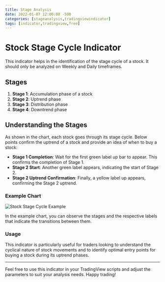 ```yaml
---
title: Stage Analysis
date: 2022-01-07 12:00:00 -500
categories: [stageanalysis,tradingviewindicator]
tags: [indicator,tradingview,free]
---
```


# Stock Stage Cycle Indicator

This indicator helps in the identification of the stage cycle of a stock. It should only be analyzed on Weekly and Daily timeframes.

## Stages

1. **Stage 1**: Accumulation phase of a stock
2. **Stage 2**: Uptrend phase
3. **Stage 3**: Distribution phase
4. **Stage 4**: Downtrend phase

## Understanding the Stages

As shown in the chart, each stock goes through its stage cycle. Below points confirm the uptrend of a stock and provide an idea of when to buy a stock:

- **Stage 1 Completion**: Wait for the first green label up bar to appear. This confirms the completion of Stage 1.
- **Stage 2 Start**: Another green label appears, indicating the start of Stage 2.
- **Stage 2 Uptrend Confirmation**: Finally, a yellow label up appears, confirming the Stage 2 uptrend.

### Example Chart

![Stock Stage Cycle Example](example_chart.png)

In the example chart, you can observe the stages and the respective labels that indicate the transitions between them.

### Usage

This indicator is particularly useful for traders looking to understand the cyclical nature of stock movements and to identify optimal entry points for buying a stock during its uptrend phases.

---

Feel free to use this indicator in your TradingView scripts and adjust the parameters to suit your analysis needs. Happy trading!
